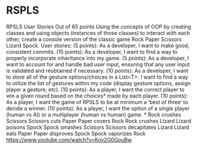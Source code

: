 # RSPLS
RPSLS User Stories    Out of 65 points  Using the concepts of OOP by creating classes and using objects (instances of those classes) to interact with each other, create a console version of the classic game Rock Paper Scissors Lizard Spock.  User stories:  (5 points): As a developer, I want to make good, consistent commits.   (15 points): As a developer, I want to find a way to properly incorporate inheritance into my game.  (5 points): As a developer, I want to account for and handle bad user input, ensuring that any user input is validated and reobtained if necessary.  (10 points): As a developer, I want to store all of the gesture options/choices in a List&lt;T>. I want to find a way to utilize the list of gestures within my code (display gesture options, assign player a gesture, etc).  (10 points): As a player, I want the correct player to win a given round based on the choices* made by each player.   (10 points): As a player, I want the game of RPSLS to be at minimum a ‘best of three’ to decide a winner.  (10 points): As a player, I want the option of a single player (human vs AI) or a multiplayer (human vs human) game.   * Rock crushes Scissors   Scissors cuts Paper  Paper covers Rock  Rock crushes Lizard  Lizard poisons Spock  Spock smashes Scissors  Scissors decapitates Lizard  Lizard eats Paper  Paper disproves Spock  Spock vaporizes Rock   https://www.youtube.com/watch?v=Kov2G0GouBw
